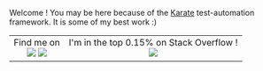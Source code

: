Welcome ! You may be here because of the [Karate](https://github.com/intuit/karate) test-automation framework. It is some of my best work :)

<table>
  <tr>
    <td align="center" valign="top">
      Find me on <br/>
      <a href="https://twitter.com/ptrthomas"><img src="https://img.shields.io/badge/twitter-%231DA1F2.svg?&style=for-the-badge&logo=twitter&logoColor=white"/></a>
      <a href="https://www.linkedin.com/in/ptrthomas/"><img src="https://img.shields.io/badge/linkedin-%230077B5.svg?&style=for-the-badge&logo=linkedin&logoColor=white"/></a>
    </td>  
    <td align="center" valign="top">
      I'm in the top 0.15% on Stack Overflow ! <br/>
      <a href="https://stackoverflow.com/users/143475/peter-thomas"><img src="https://stackoverflow.com/users/flair/143475.png"/></a>
    </td>    
  </tr>
</table>


